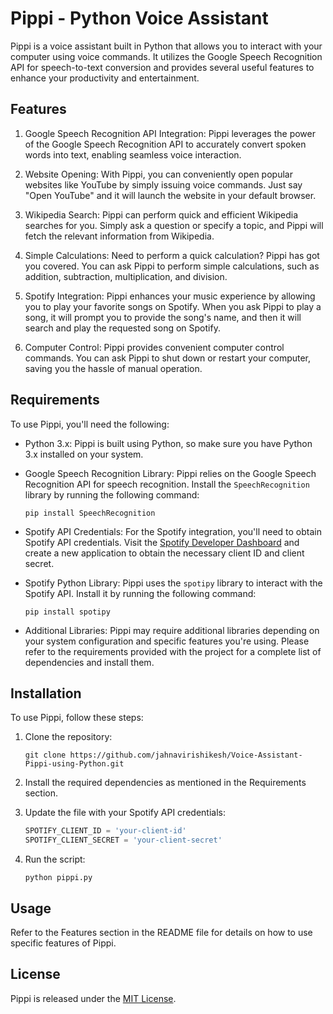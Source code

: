 # Pippi - Python Voice Assistant

Pippi is a voice assistant built in Python that allows you to interact with your computer using voice commands. It utilizes the Google Speech Recognition API for speech-to-text conversion and provides several useful features to enhance your productivity and entertainment.

## Features

1. Google Speech Recognition API Integration: Pippi leverages the power of the Google Speech Recognition API to accurately convert spoken words into text, enabling seamless voice interaction.

2. Website Opening: With Pippi, you can conveniently open popular websites like YouTube by simply issuing voice commands. Just say "Open YouTube" and it will launch the website in your default browser.

3. Wikipedia Search: Pippi can perform quick and efficient Wikipedia searches for you. Simply ask a question or specify a topic, and Pippi will fetch the relevant information from Wikipedia.

4. Simple Calculations: Need to perform a quick calculation? Pippi has got you covered. You can ask Pippi to perform simple calculations, such as addition, subtraction, multiplication, and division.

5. Spotify Integration: Pippi enhances your music experience by allowing you to play your favorite songs on Spotify. When you ask Pippi to play a song, it will prompt you to provide the song's name, and then it will search and play the requested song on Spotify.

6. Computer Control: Pippi provides convenient computer control commands. You can ask Pippi to shut down or restart your computer, saving you the hassle of manual operation.

## Requirements

To use Pippi, you'll need the following:

- Python 3.x: Pippi is built using Python, so make sure you have Python 3.x installed on your system.

- Google Speech Recognition Library: Pippi relies on the Google Speech Recognition API for speech recognition. Install the `SpeechRecognition` library by running the following command:

  ```
  pip install SpeechRecognition
  ```

- Spotify API Credentials: For the Spotify integration, you'll need to obtain Spotify API credentials. Visit the [Spotify Developer Dashboard](https://developer.spotify.com/dashboard/) and create a new application to obtain the necessary client ID and client secret.

- Spotify Python Library: Pippi uses the `spotipy` library to interact with the Spotify API. Install it by running the following command:

  ```
  pip install spotipy
  ```

- Additional Libraries: Pippi may require additional libraries depending on your system configuration and specific features you're using. Please refer to the requirements provided with the project for a complete list of dependencies and install them.


## Installation

To use Pippi, follow these steps:

1. Clone the repository:

   ```
   git clone https://github.com/jahnavirishikesh/Voice-Assistant-Pippi-using-Python.git
   ```

2. Install the required dependencies as mentioned in the Requirements section.

3. Update the file with your Spotify API credentials:

   ```python
   SPOTIFY_CLIENT_ID = 'your-client-id'
   SPOTIFY_CLIENT_SECRET = 'your-client-secret'
   ```

4. Run the script:

   ```
   python pippi.py
   ```

## Usage

Refer to the Features section in the README file for details on how to use specific features of Pippi.


## License

Pippi is released under the [MIT License](https://opensource.org/licenses/MIT).
```
